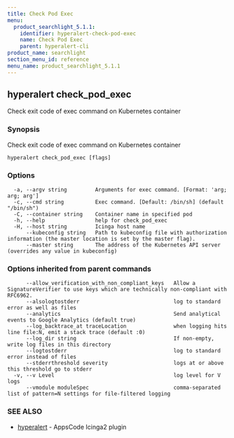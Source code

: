 ```yaml
---
title: Check Pod Exec
menu:
  product_searchlight_5.1.1:
    identifier: hyperalert-check-pod-exec
    name: Check Pod Exec
    parent: hyperalert-cli
product_name: searchlight
section_menu_id: reference
menu_name: product_searchlight_5.1.1
---
```

## hyperalert check_pod_exec

Check exit code of exec command on Kubernetes container

### Synopsis

Check exit code of exec command on Kubernetes container

```
hyperalert check_pod_exec [flags]
```

### Options

```
  -a, --argv string         Arguments for exec command. [Format: 'arg; arg; arg']
  -c, --cmd string          Exec command. [Default: /bin/sh] (default "/bin/sh")
  -C, --container string    Container name in specified pod
  -h, --help                help for check_pod_exec
  -H, --host string         Icinga host name
      --kubeconfig string   Path to kubeconfig file with authorization information (the master location is set by the master flag).
      --master string       The address of the Kubernetes API server (overrides any value in kubeconfig)
```

### Options inherited from parent commands

```
      --allow_verification_with_non_compliant_keys   Allow a SignatureVerifier to use keys which are technically non-compliant with RFC6962.
      --alsologtostderr                              log to standard error as well as files
      --analytics                                    Send analytical events to Google Analytics (default true)
      --log_backtrace_at traceLocation               when logging hits line file:N, emit a stack trace (default :0)
      --log_dir string                               If non-empty, write log files in this directory
      --logtostderr                                  log to standard error instead of files
      --stderrthreshold severity                     logs at or above this threshold go to stderr
  -v, --v Level                                      log level for V logs
      --vmodule moduleSpec                           comma-separated list of pattern=N settings for file-filtered logging
```

### SEE ALSO

* [hyperalert](/products/searchlight/5.1.1/reference/hyperalert/hyperalert)	 - AppsCode Icinga2 plugin



